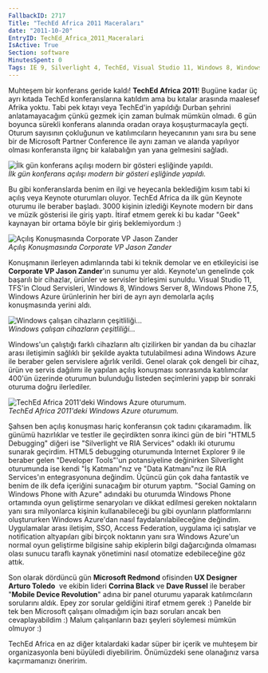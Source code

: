 ```yaml
---
FallbackID: 2717
Title: "TechEd Africa 2011 Maceraları"
date: "2011-10-20"
EntryID: TechEd_Africa_2011_Maceralari
IsActive: True
Section: software
MinutesSpent: 0
Tags: IE 9, Silverlight 4, TechEd, Visual Studio 11, Windows 8, Windows Phone, Windows Phone 7.5, Windows Server 8
---
```

Muhteşem bir konferans geride kaldı! **TechEd Africa 2011**! Bugüne
kadar üç ayrı kıtada TechEd konferanslarına katıldım ama bu kıtalar
arasında maalesef Afrika yoktu. Tabi pek kıtayı veya TechEd'in yapıldığı
Durban şehrini anlatamayacağım çünkü gezmek için zaman bulmak mümkün
olmadı. 6 gün boyunca sürekli konferans alanında oradan oraya
koşuşturmacayla geçti. Oturum sayısının çokluğunun ve katılımcıların
heyecanının yanı sıra bu sene bir de Microsoft Partner Conference ile
aynı zaman ve alanda yapılıyor olması konferansta ilgnç bir kalabalığın
yan yana gelmesini sağladı.

![İlk gün konferans açılışı modern bir gösteri eşliğinde
yapıldı.](media/TechEd_Africa_2011_Maceralari/DSC00207.jpg)\
*İlk gün konferans açılışı modern bir gösteri eşliğinde yapıldı.*

Bu gibi konferanslarda benim en ilgi ve heyecanla beklediğim kısım tabi
ki açılış veya Keynote oturumları oluyor. TechEd Africa da ilk gün
Keynote oturumu ile beraber başladı. 3000 kişinin izlediği Keynote
modern bir dans ve müzik gösterisi ile giriş yaptı. İtiraf etmem gerek
ki bu kadar "Geek" kaynayan bir ortama böyle bir giriş beklemiyordum :)

![Açılış Konuşmasında Corporate VP Jason
Zander](media/TechEd_Africa_2011_Maceralari/DSC00215.jpg)\
*Açılış Konuşmasında Corporate VP Jason Zander*

Konuşmanın ilerleyen adımlarında tabi ki teknik demolar ve en
etkileyicisi ise **Corporate VP Jason Zander**'ın sunumu yer aldı.
Keynote'un genelinde çok başarılı bir cihazlar, ürünler ve servisler
birleşimi sunuldu. Visual Studio 11, TFS'in Cloud Servisleri, Windows 8,
Windows Server 8, Windows Phone 7.5, Windows Azure ürünlerinin her biri
de ayrı ayrı demolarla açılış konuşmasında yerini aldı.

![Windows çalışan cihazların
çeşitliliği...](media/TechEd_Africa_2011_Maceralari/DSC00216.jpg)\
*Windows çalışan cihazların çeşitliliği...*

Windows'un çalıştığı farklı cihazların altı çizilirken bir yandan da bu
cihazlar arası iletişimin sağlıklı bir şekilde ayakta tutulabilmesi
adına Windows Azure ile beraber gelen servislere ağırlık verildi. Genel
olarak çok dengeli bir cihaz, ürün ve servis dağılımı ile yapılan açılış
konuşması sonrasında katılımcılar 400'ün üzerinde oturumun bulunduğu
listeden seçimlerini yapıp bir sonraki oturuma doğru ilerlediler.

![TechEd Africa 2011'deki Windows Azure
oturumum.](media/TechEd_Africa_2011_Maceralari/DSC00232.jpg)\
*TechEd Africa 2011'deki Windows Azure oturumum.*

Şahsen ben açılış konuşması hariç konferansın çok tadını çıkaramadım.
İlk günümü hazırlıklar ve testler ile geçirdikten sonra ikinci gün de
biri "HTML5 Debugging" diğeri ise "Silverlight ve RIA Services" odaklı
iki oturumu sunarak geçirdim. HTML5 debugging oturumunda Internet
Explorer 9 ile beraber gelen "Developer Tools"'un potansiyeline
değinirken Silverlight oturumunda ise kendi "İş Katmanı"nız ve "Data
Katmanı"nız ile RIA Services'ın entegrasyonuna değindim. Üçüncü gün çok
daha fantastik ve benim de ilk defa içeriğini sunacağım bir oturum
yaptım. "Social Gaming on Windows Phone with Azure" adındaki bu oturumda
Windows Phone ortamında oyun geliştirme senaryoları ve dikkat edilmesi
gereken noktaların yanı sıra milyonlarca kişinin kullanabileceği bu gibi
oyunların platformlarını oluştururken Windows Azure'dan nasıl
faydalanılabileceğine değindim. Uygulamalar arası iletişim, SSO, Access
Federation, uygulama içi satışlar ve notification altyapıları gibi
birçok noktanın yanı sıra Windows Azure'un normal oyun geliştirme
bilgisine sahip ekiplerin bilgi dağarcığında olmaması olası sunucu
taraflı kaynak yönetimini nasıl otomatize edebileceğine göz attık.

Son olarak dördüncü gün **Microsoft Redmond** ofisinden **UX Designer
Arturo Toledo**  ve ekibin lideri **Corrina Black** ve **Dave Russel**
ile beraber "**Mobile Device Revolution**" adına bir panel oturumu
yaparak katılımcıların sorularını aldık. Epey zor sorular geldiğini
itiraf etmem gerek :) Panelde bir tek ben Microsoft çalışanı olmadığım
için bazı soruları ancak ben cevaplayabildim :) Malum çalışanların bazı
şeyleri söylemesi mümkün olmuyor :)

TechEd Africa en az diğer kıtalardaki kadar süper bir içerik ve muhteşem
bir organizasyonla beni büyüledi diyebilirim. Önümüzdeki sene olanağınız
varsa kaçırmamanızı öneririm.


